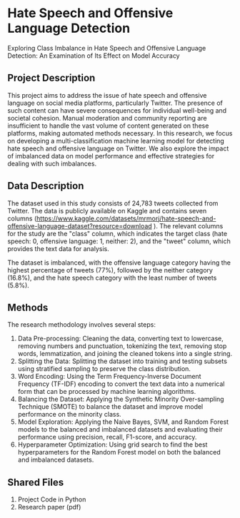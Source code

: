 # Hate Speech and Offensive Language Detection
Exploring Class Imbalance in Hate Speech and Offensive Language Detection: An Examination of Its Effect on Model Accuracy

## Project Description
This project aims to address the issue of hate speech and offensive language on social media platforms, particularly Twitter. The presence of such content can have severe consequences for individual well-being and societal cohesion. Manual moderation and community reporting are insufficient to handle the vast volume of content generated on these platforms, making automated methods necessary.
In this research, we focus on developing a multi-classification machine learning model for detecting hate speech and offensive language on Twitter. We also explore the impact of imbalanced data on model performance and effective strategies for dealing with such imbalances.

## Data Description 

The dataset used in this study consists of 24,783 tweets collected from Twitter. The data is publicly available on Kaggle and contains seven columns (https://www.kaggle.com/datasets/mrmorj/hate-speech-and-offensive-language-dataset?resource=download ). The relevant columns for the study are the "class" column, which indicates the target class (hate speech: 0, offensive language: 1, neither: 2), and the "tweet" column, which provides the text data for analysis.

The dataset is imbalanced, with the offensive language category having the highest percentage of tweets (77%), followed by the neither category (16.8%), and the hate speech category with the least number of tweets (5.8%).

## Methods 

The research methodology involves several steps:
1. Data Pre-processing: Cleaning the data, converting text to lowercase, removing numbers and punctuation, tokenizing the text, removing stop words, lemmatization, and joining the cleaned tokens into a single string.
2. Splitting the Data: Splitting the dataset into training and testing subsets using stratified sampling to preserve the class distribution.
3. Word Encoding: Using the Term Frequency-Inverse Document Frequency (TF-IDF) encoding to convert the text data into a numerical form that can be processed by machine learning algorithms.
4. Balancing the Dataset: Applying the Synthetic Minority Over-sampling Technique (SMOTE) to balance the dataset and improve model performance on the minority class.
5. Model Exploration: Applying the Naive Bayes, SVM, and Random Forest models to the balanced and imbalanced datasets and evaluating their performance using precision, recall, F1-score, and accuracy.
6. Hyperparameter Optimization: Using grid search to find the best hyperparameters for the Random Forest model on both the balanced and imbalanced datasets.

## Shared Files 
1. Project Code in Python
2. Research paper (pdf)

